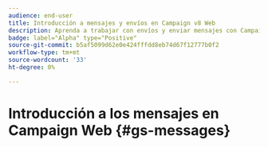 ```yaml
---
audience: end-user
title: Introducción a mensajes y envíos en Campaign v8 Web
description: Aprenda a trabajar con envíos y enviar mensajes con Campaign Web
badge: label="Alpha" type="Positive"
source-git-commit: b5af5099d62e0e424fffdd8eb74d67f12777b0f2
workflow-type: tm+mt
source-wordcount: '33'
ht-degree: 0%

---
```


# Introducción a los mensajes en Campaign Web {#gs-messages}

